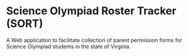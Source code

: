 # Science Olympiad Roster Tracker (SORT)
A Web application to facilitate collection of parent permission forms
for Science Olympiad students in the state of Virginia.
